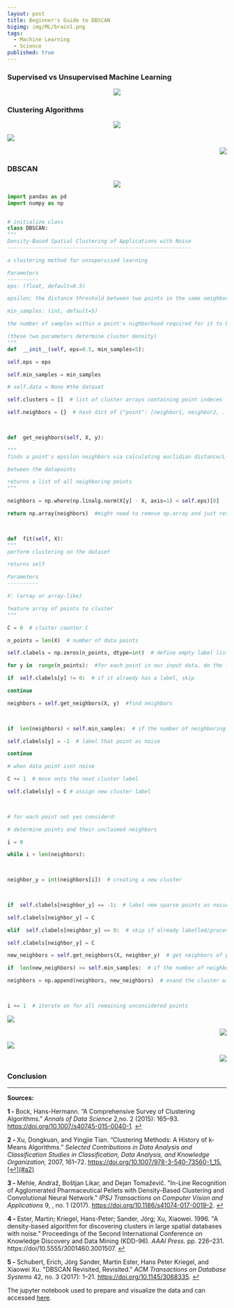 ```yaml
---
layout: post
title: Beginner's Guide to DBSCAN
bigimg: img/ML/brain1.png
tags:
  - Machine Learning
  - Science
published: true
---
```




### Supervised vs Unsupervised Machine Learning

<p align="center">
  <img src="/img/ML/mlclustering.png" />
</p>

###  Clustering Algorithms
<p align="center">
  <img src="/img/ML/kmeans_convergence.gif" />
</p>


<p align="left">
  <img src="/img/ML/KMEANS_example.png" />
</p>
<p align="right">
  <img src="/img/ML/DBSCAN_example.png" />
</p>

### DBSCAN
<p align="center">
  <img src="/img/ML/DBSCAN_cluster.png" />
</p>

```python
import pandas as pd
import numpy as np


# initialize class
class DBSCAN:
"""
Density-Based Spatial Clustering of Applications with Noise
-----------------------------------------------------------

a clustering method for unsupervised learning

Parameters
----------
eps: (float, default=0.5)

epsilon; the distance threshold between two points in the same neighborhood

min_samples: (int, default=5)

the number of samples within a point's nighborhood required for it to be weighted as a core point for clustering

(these two parameters determine cluster density)
"""
def  __init__(self, eps=0.5, min_samples=5):

self.eps = eps

self.min_samples = min_samples

# self.data = None #the dataset

self.clusters = []  # list of cluster arrays containing point indeces

self.neighbors = {}  # hash dict of {"point": [neighbor1, neighbor2, ...]}

  

def  get_neighbors(self, X, y):

"""
finds a point's epsilon neighbors via calculating euclidian distance/L² norm

between the datapoints

returns a list of all neighboring points
"""

neighbors = np.where(np.linalg.norm(X[y] - X, axis=1) < self.eps)[0]

return np.array(neighbors)  #might need to remove np.array and just return neigbors

  

def  fit(self, X):
"""
perform clustering on the dataset

returns self

Parameters
----------

X: (array or array-like)

feature array of points to cluster
"""

C = 0  # cluster counter C

n_points = len(X)  # number of data points

self.clabels = np.zeros(n_points, dtype=int)  # define empty label list

for y in  range(n_points):  #for each point in our input data, do the following:

if  self.clabels[y] != 0:  # if it alraedy has a label, skip

continue

neighbors = self.get_neighbors(X, y)  #find neighbors

  

if  len(neighbors) < self.min_samples:  # if the number of neighboring points is less than min_samples (aka not densley surrounded)

self.clabels[y] = -1  # label that point as noise

continue

# when data point isnt noise

C += 1  # move onto the next cluster label

self.clabels[y] = C # assign new cluster label

  

# for each point not yes considerd:

# determine points and their unclaimed neighbors

i = 0

while i < len(neighbors):

  

neighbor_y = int(neighbors[i])  # creating a new cluster

  

if  self.clabels[neighbor_y] == -1:  # label new sparse points as noise

self.clabels[neighbor_y] = C

elif  self.clabels[neighbor_y] == 0:  # skip if already labelled/processed, otherwise add to cluster

self.clabels[neighbor_y] = C

new_neighbors = self.get_neighbors(X, neighbor_y)  # get neighbors of point

if  len(new_neighbors) >= self.min_samples:  # if the number of neighboring points is higher than min_samples (aka densley surrounded)

neighbors = np.append(neighbors, new_neighbors)  # exand the cluster with the newly found neighbors

  

i += 1  # iterate on for all remaining unconsidered points
```

<p align="left">
  <img src="/img/ML/scratch_DBSCAN.png" />
</p>
<p align="right">
  <img src="/img/ML/sklearn_DBSCAN.png" />
</p>

<p align="left">
  <img src="/img/ML/scratch_DBSCAN_blobs.png" />
</p>
<p align="right">
  <img src="/img/ML/sklearn_DBSCAN_blobs.png" />
</p>


### Conclusion 




--- 

**Sources:**


<b name="f1">1 - </b> Bock, Hans-Hermann.  “A Comprehensive Survey of Clustering Algorithms.” *Annals of Data Science* 2,no. 2 (2015): 165–93. https://doi.org/10.1007/s40745-015-0040-1. [↩](#a1)

<b name="f2">2 - </b>  Xu, Dongkuan, and Yingjie Tian. “Clustering Methods: A History of k-Means Algorithms.” *Selected Contributions in Data Analysis and Classification Studies in Classification, Data Analysis, and Knowledge Organization,* 2007, 161–72. https://doi.org/10.1007/978-3-540-73560-1_15.[↩](#a2)

<b name="f3">3 - </b> Mehle, Andraž, Boštjan Likar, and Dejan Tomaževič. "In-Line Recognition of Agglomerated Pharmaceutical Pellets with Density-Based Clustering and Convolutional Neural Network." *IPSJ Transactions on Computer Vision and Applications* 9, , no. 1 (2017). https://doi.org/10.1186/s41074-017-0019-2. [↩](#a3)

<b name="f4">4 - </b> Ester, Martin; Kriegel, Hans-Peter; Sander, Jörg; Xu, Xiaowei. 1996. "A density-based algorithm for discovering clusters in large spatial databases with noise." Proceedings of the Second International Conference on Knowledge Discovery and Data Mining (KDD-96). *AAAI Press*. pp. 226–231. https://doi/10.5555/3001460.3001507. [↩](#a4)

<b name="f5">5 - </b> Schubert, Erich, Jörg Sander, Martin Ester, Hans Peter Kriegel, and Xiaowei Xu. "DBSCAN Revisited, Revisited." *ACM Transactions on Database Systems* 42, no. 3 (2017): 1–21. https://doi.org/10.1145/3068335. [↩](#a5)


The jupyter notebook used to prepare and visualize the data and can accessed  [here](<https://github.com/maiali13//ML-Cookbook/blob/master/DBSCAN_Recipe.ipynb> "maiali13").
